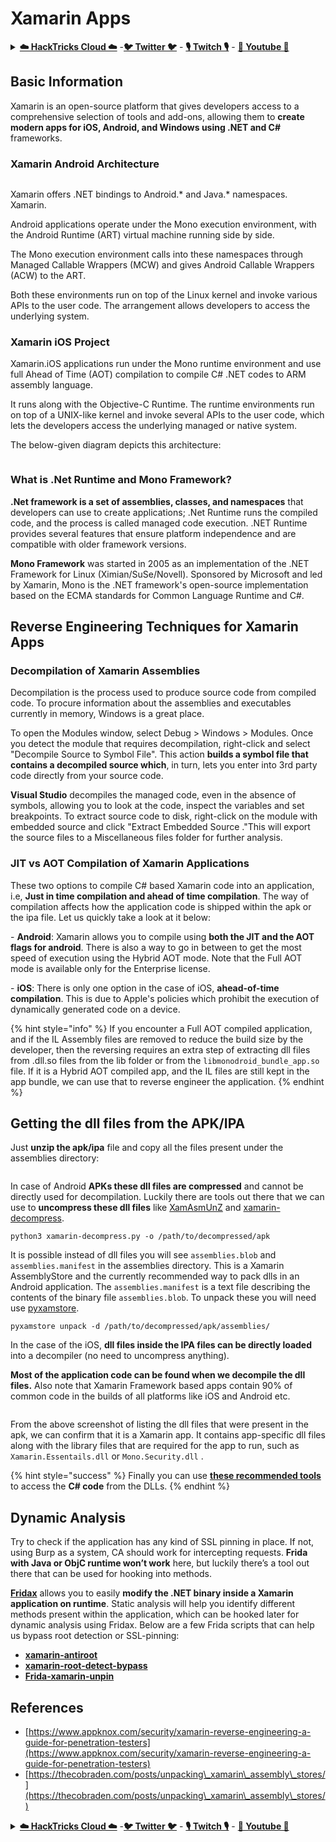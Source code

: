 # Xamarin Apps

<details>

<summary><a href="https://cloud.hacktricks.xyz/pentesting-cloud/pentesting-cloud-methodology"><strong>☁️ HackTricks Cloud ☁️</strong></a> -<a href="https://twitter.com/hacktricks_live"><strong>🐦 Twitter 🐦</strong></a> - <a href="https://www.twitch.tv/hacktricks_live/schedule"><strong>🎙️ Twitch 🎙️</strong></a> - <a href="https://www.youtube.com/@hacktricks_LIVE"><strong>🎥 Youtube 🎥</strong></a></summary>

* Do you work in a **cybersecurity company**? Do you want to see your **company advertised in HackTricks**? or do you want to have access to the **latest version of the PEASS or download HackTricks in PDF**? Check the [**SUBSCRIPTION PLANS**](https://github.com/sponsors/carlospolop)!
* Discover [**The PEASS Family**](https://opensea.io/collection/the-peass-family), our collection of exclusive [**NFTs**](https://opensea.io/collection/the-peass-family)
* Get the [**official PEASS & HackTricks swag**](https://peass.creator-spring.com)
* **Join the** [**💬**](https://emojipedia.org/speech-balloon/) [**Discord group**](https://discord.gg/hRep4RUj7f) or the [**telegram group**](https://t.me/peass) or **follow** me on **Twitter** [**🐦**](https://github.com/carlospolop/hacktricks/tree/7af18b62b3bdc423e11444677a6a73d4043511e9/\[https:/emojipedia.org/bird/README.md)[**@carlospolopm**](https://twitter.com/hacktricks\_live)**.**
* **Share your hacking tricks by submitting PRs to the** [**hacktricks repo**](https://github.com/carlospolop/hacktricks) **and** [**hacktricks-cloud repo**](https://github.com/carlospolop/hacktricks-cloud).

</details>

## **Basic Information**

Xamarin is an open-source platform that gives developers access to a comprehensive selection of tools and add-ons, allowing them to **create modern apps for iOS, Android, and Windows using .NET and C#** frameworks.

### Xamarin Android Architecture

<figure><img src="../.gitbook/assets/image (3) (1) (1) (1) (1) (1).png" alt=""><figcaption></figcaption></figure>

Xamarin offers .NET bindings to Android.\* and Java.\* namespaces. Xamarin.

Android applications operate under the Mono execution environment, with the Android Runtime (ART) virtual machine running side by side.

The Mono execution environment calls into these namespaces through Managed Callable Wrappers (MCW) and gives Android Callable Wrappers (ACW) to the ART.

Both these environments run on top of the Linux kernel and invoke various APIs to the user code. The arrangement allows developers to access the underlying system.

### Xamarin iOS Project

Xamarin.iOS applications run under the Mono runtime environment and use full Ahead of Time (AOT) compilation to compile C# .NET codes to ARM assembly language.

It runs along with the Objective-C Runtime. The runtime environments run on top of a UNIX-like kernel and invoke several APIs to the user code, which lets the developers access the underlying managed or native system.

The below-given diagram depicts this architecture:

<figure><img src="../.gitbook/assets/image (1) (1) (1) (1) (1) (1) (1) (1) (1).png" alt=""><figcaption></figcaption></figure>

### What is .Net Runtime and Mono Framework?

**.Net framework is a set of assemblies, classes, and namespaces** that developers can use to create applications; .Net Runtime runs the compiled code, and the process is called managed code execution. .NET Runtime provides several features that ensure platform independence and are compatible with older framework versions.

**Mono Framework** was started in 2005 as an implementation of the .NET Framework for Linux (Ximian/SuSe/Novell). Sponsored by Microsoft and led by Xamarin, Mono is the .NET framework's open-source implementation based on the ECMA standards for Common Language Runtime and C#.

## Reverse Engineering Techniques for Xamarin Apps

### Decompilation of Xamarin Assemblies

Decompilation is the process used to produce source code from compiled code. To procure information about the assemblies and executables currently in memory, Windows is a great place.

To open the Modules window, select Debug > Windows > Modules. Once you detect the module that requires decompilation, right-click and select "Decompile Source to Symbol File". This action **builds a symbol file that contains a decompiled source which**, in turn, lets you enter into 3rd party code directly from your source code.

**Visual Studio** decompiles the managed code, even in the absence of symbols, allowing you to look at the code, inspect the variables and set breakpoints. To extract source code to disk, right-click on the module with embedded source and click "Extract Embedded Source ."This will export the source files to a Miscellaneous files folder for further analysis.

### JIT vs AOT Compilation of Xamarin Applications

These two options to compile C# based Xamarin code into an application, i.e, **Just in time compilation and ahead of time compilation**. The way of compilation affects how the application code is shipped within the apk or the ipa file. Let us quickly take a look at it below:

\- **Android**: Xamarin allows you to compile using **both the JIT and the AOT flags for android**. There is also a way to go in between to get the most speed of execution using the Hybrid AOT mode. Note that the Full AOT mode is available only for the Enterprise license.

\- **iOS**: There is only one option in the case of iOS, **ahead-of-time compilation**. This is due to Apple's policies which prohibit the execution of dynamically generated code on a device.

{% hint style="info" %}
If you encounter a Full AOT compiled application, and if the IL Assembly files are removed to reduce the build size by the developer, then the reversing requires an extra step of extracting dll files from .dll.so files from the lib folder or from the `libmonodroid_bundle_app.so` file. If it is a Hybrid AOT compiled app, and the IL files are still kept in the app bundle, we can use that to reverse engineer the application.
{% endhint %}

## Getting the dll files from the APK/IPA

Just **unzip the apk/ipa** file and copy all the files present under the assemblies directory:

<figure><img src="../.gitbook/assets/image (2) (1) (1) (1) (1) (1) (1) (1).png" alt=""><figcaption></figcaption></figure>

In case of Android **APKs these dll files are compressed** and cannot be directly used for decompilation. Luckily there are tools out there that we can use to **uncompress these dll files** like [XamAsmUnZ](https://github.com/cihansol/XamAsmUnZ) and [xamarin-decompress](https://github.com/NickstaDB/xamarin-decompress).

```
python3 xamarin-decompress.py -o /path/to/decompressed/apk
```

It is possible instead of dll files you will see `assemblies.blob` and `assemblies.manifest` in the assemblies directory. This is a Xamarin AssemblyStore and the currently recommended way to pack dlls in an Android application. The `assemblies.manifest` is a text file describing the contents of the binary file `assemblies.blob`. To unpack these you will need use [pyxamstore](https://github.com/jakev/pyxamstore).

```
pyxamstore unpack -d /path/to/decompressed/apk/assemblies/
```

In the case of the iOS, **dll files inside the IPA files can be directly loaded** into a decompiler (no need to uncompress anything).

**Most of the application code can be found when we decompile the dll files.** Also note that Xamarin Framework based apps contain 90% of common code in the builds of all platforms like iOS and Android etc.

<figure><img src="../.gitbook/assets/image (3) (1) (1) (1) (1) (1) (1).png" alt=""><figcaption></figcaption></figure>

From the above screenshot of listing the dll files that were present in the apk, we can confirm that it is a Xamarin app. It contains app-specific dll files along with the library files that are required for the app to run, such as `Xamarin.Essentails.dll` or `Mono.Security.dll` .

{% hint style="success" %}
Finally you can use [**these recommended tools**](../reversing/reversing-tools-basic-methods/#net-decompiler) to access the **C# code** from the DLLs.
{% endhint %}

## Dynamic Analysis

Try to check if the application has any kind of SSL pinning in place. If not, using Burp as a system, CA should work for intercepting requests. **Frida with Java or ObjC runtime won’t work** here, but luckily there’s a tool out there that can be used for hooking into methods.

[**Fridax**](https://github.com/NorthwaveSecurity/fridax) allows you to easily **modify the .NET binary inside a Xamarin application on runtime**. Static analysis will help you identify different methods present within the application, which can be hooked later for dynamic analysis using Fridax. Below are a few Frida scripts that can help us bypass root detection or SSL-pinning:

* [**xamarin-antiroot**](https://codeshare.frida.re/@Gand3lf/xamarin-antiroot/)
* [**xamarin-root-detect-bypass**](https://codeshare.frida.re/@nuschpl/xamarin-root-detect-bypass/)
* [**Frida-xamarin-unpin**](https://github.com/GoSecure/frida-xamarin-unpin)

## References

* [https://www.appknox.com/security/xamarin-reverse-engineering-a-guide-for-penetration-testers](https://www.appknox.com/security/xamarin-reverse-engineering-a-guide-for-penetration-testers)
* [https://thecobraden.com/posts/unpacking\_xamarin\_assembly\_stores/](https://thecobraden.com/posts/unpacking\_xamarin\_assembly\_stores/)

<details>

<summary><a href="https://cloud.hacktricks.xyz/pentesting-cloud/pentesting-cloud-methodology"><strong>☁️ HackTricks Cloud ☁️</strong></a> -<a href="https://twitter.com/hacktricks_live"><strong>🐦 Twitter 🐦</strong></a> - <a href="https://www.twitch.tv/hacktricks_live/schedule"><strong>🎙️ Twitch 🎙️</strong></a> - <a href="https://www.youtube.com/@hacktricks_LIVE"><strong>🎥 Youtube 🎥</strong></a></summary>

* Do you work in a **cybersecurity company**? Do you want to see your **company advertised in HackTricks**? or do you want to have access to the **latest version of the PEASS or download HackTricks in PDF**? Check the [**SUBSCRIPTION PLANS**](https://github.com/sponsors/carlospolop)!
* Discover [**The PEASS Family**](https://opensea.io/collection/the-peass-family), our collection of exclusive [**NFTs**](https://opensea.io/collection/the-peass-family)
* Get the [**official PEASS & HackTricks swag**](https://peass.creator-spring.com)
* **Join the** [**💬**](https://emojipedia.org/speech-balloon/) [**Discord group**](https://discord.gg/hRep4RUj7f) or the [**telegram group**](https://t.me/peass) or **follow** me on **Twitter** [**🐦**](https://github.com/carlospolop/hacktricks/tree/7af18b62b3bdc423e11444677a6a73d4043511e9/\[https:/emojipedia.org/bird/README.md)[**@carlospolopm**](https://twitter.com/hacktricks\_live)**.**
* **Share your hacking tricks by submitting PRs to the** [**hacktricks repo**](https://github.com/carlospolop/hacktricks) **and** [**hacktricks-cloud repo**](https://github.com/carlospolop/hacktricks-cloud).

</details>
